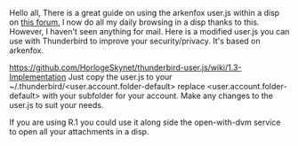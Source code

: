 Hello all,
There is a great guide on using the arkenfox user.js within a disp on [this forum.](https://forum.qubes-os.org/t/guide-automatically-install-extensions-and-configure-new-dispvm-firefox-profiles-with-arkenfox-user-js-and-policies/11786) I now do all my daily browsing in a disp thanks to this. However, I haven't seen anything for mail. Here is a modified user.js you can use with Thunderbird to improve your security/privacy. It's based on arkenfox.

https://github.com/HorlogeSkynet/thunderbird-user.js/wiki/1.3-Implementation
Just  copy the user.js to your ~/.thunderbird/<user.account.folder-default> 
replace <user.account.folder-default> with your subfolder for your account.
Make any changes to the user.js to suit your needs.

If you are using R.1 you could use it along side the open-with-dvm service to open all your attachments in a disp.